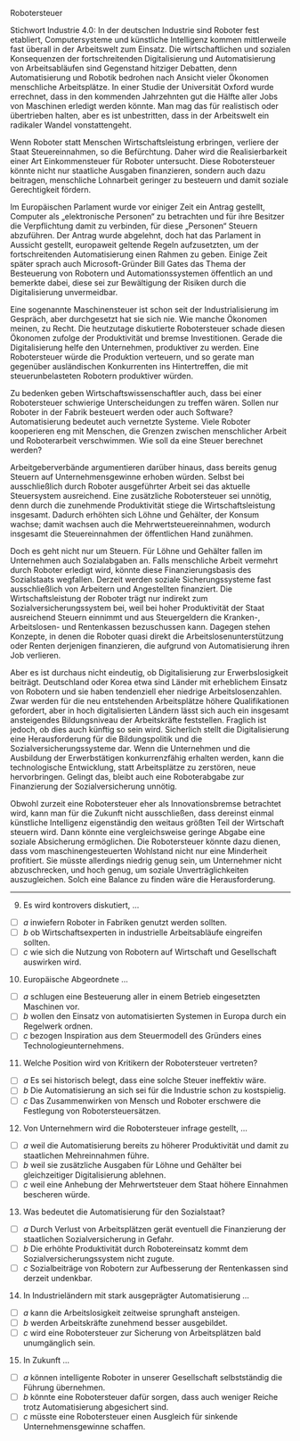 Robotersteuer

Stichwort Industrie 4.0: In der deutschen Industrie sind Roboter fest etabliert, Computersysteme und künstliche Intelligenz kommen mittlerweile fast überall in der Arbeitswelt zum Einsatz. Die wirtschaftlichen und sozialen Konsequenzen der fortschreitenden Digitalisierung und Automatisierung von Arbeitsabläufen sind Gegenstand hitziger Debatten, denn Automatisierung und Robotik bedrohen nach Ansicht vieler Ökonomen menschliche Arbeitsplätze. In einer Studie der Universität Oxford wurde errechnet, dass in den kommenden Jahrzehnten gut die Hälfte aller Jobs von Maschinen erledigt werden könnte. Man mag das für realistisch oder übertrieben halten, aber es ist unbestritten, dass in der Arbeitswelt ein radikaler Wandel vonstattengeht.

Wenn Roboter statt Menschen Wirtschaftsleistung erbringen, verliere der Staat Steuereinnahmen, so die Befürchtung. Daher wird die Realisierbarkeit einer Art Einkommensteuer für Roboter untersucht. Diese Robotersteuer könnte nicht nur staatliche Ausgaben finanzieren, sondern auch dazu beitragen, menschliche Lohnarbeit geringer zu besteuern und damit soziale Gerechtigkeit fördern.

Im Europäischen Parlament wurde vor einiger Zeit ein Antrag gestellt, Computer als „elektronische Personen“ zu betrachten und für ihre Besitzer die Verpflichtung damit zu verbinden, für diese „Personen“ Steuern abzuführen. Der Antrag wurde abgelehnt, doch hat das Parlament in Aussicht gestellt, europaweit geltende Regeln aufzusetzten, um der fortschreitenden Automatisierung einen Rahmen zu geben. Einige Zeit später sprach auch Microsoft-Gründer Bill Gates das Thema der Besteuerung von Robotern und Automationssystemen öffentlich an und bemerkte dabei, diese sei zur Bewältigung der Risiken durch die Digitalisierung unvermeidbar.

Eine sogenannte Maschinensteuer ist schon seit der Industrialisierung im Gespräch, aber durchgesetzt hat sie sich nie. Wie manche Ökonomen meinen, zu Recht. Die heutzutage diskutierte Robotersteuer schade diesen Ökonomen zufolge der Produktivität und bremse Investitionen. Gerade die Digitalisierung helfe den Unternehmen, produktiver zu werden. Eine Robotersteuer würde die Produktion verteuern, und so gerate man gegenüber ausländischen Konkurrenten ins Hintertreffen, die mit steuerunbelasteten Robotern produktiver würden.

Zu bedenken geben Wirtschaftswissenschaftler auch, dass bei einer Robotersteuer schwierige Unterscheidungen zu treffen wären. Sollen nur Roboter in der Fabrik besteuert werden oder auch Software? Automatisierung bedeutet auch vernetzte Systeme. Viele Roboter kooperieren eng mit Menschen, die Grenzen zwischen menschlicher Arbeit und Roboterarbeit verschwimmen. Wie soll da eine Steuer berechnet werden?

Arbeitgeberverbände argumentieren darüber hinaus, dass bereits genug Steuern auf Unternehmensgewinne erhoben würden. Selbst bei ausschließlich durch Roboter ausgeführter Arbeit sei das aktuelle Steuersystem ausreichend. Eine zusätzliche Robotersteuer sei unnötig, denn durch die zunehmende Produktivität stiege die Wirtschaftsleistung insgesamt. Dadurch erhöhten sich Löhne und Gehälter, der Konsum wachse; damit wachsen auch die Mehrwertsteuereinnahmen, wodurch insgesamt die Steuereinnahmen der öffentlichen Hand zunähmen.

Doch es geht nicht nur um Steuern. Für Löhne und Gehälter fallen im Unternehmen auch Sozialabgaben an. Falls menschliche Arbeit vermehrt durch Roboter erledigt wird, könnte diese Finanzierungsbasis des Sozialstaats wegfallen. Derzeit werden soziale Sicherungssysteme fast ausschließlich von Arbeitern und Angestellten finanziert. Die Wirtschaftsleistung der Roboter trägt nur indirekt zum Sozialversicherungssystem bei, weil bei hoher Produktivität der Staat ausreichend Steuern einnimmt und aus Steuergeldern die Kranken-, Arbeitslosen- und Rentenkassen bezuschussen kann. Dagegen stehen Konzepte, in denen die Roboter quasi direkt die Arbeitslosenunterstützung oder Renten derjenigen finanzieren, die aufgrund von Automatisierung ihren Job verlieren.

Aber es ist durchaus nicht eindeutig, ob Digitalisierung zur Erwerbslosigkeit beiträgt. Deutschland oder Korea etwa sind Länder mit erheblichem Einsatz von Robotern und sie haben tendenziell eher niedrige Arbeitslosenzahlen. Zwar werden für die neu entstehenden Arbeitsplätze höhere Qualifikationen gefordert, aber in hoch digitalisierten Ländern lässt sich auch ein insgesamt ansteigendes Bildungsniveau der Arbeitskräfte feststellen. Fraglich ist jedoch, ob dies auch künftig so sein wird. Sicherlich stellt die Digitalisierung eine Herausforderung für die Bildungspolitik und die Sozialversicherungssysteme dar. Wenn die Unternehmen und die Ausbildung der Erwerbstätigen konkurrenzfähig erhalten werden, kann die technologische Entwicklung, statt Arbeitsplätze zu zerstören, neue hervorbringen. Gelingt das, bleibt auch eine Roboterabgabe zur Finanzierung der Sozialversicherung unnötig.

Obwohl zurzeit eine Robotersteuer eher als Innovationsbremse betrachtet wird, kann man für die Zukunft nicht ausschließen, dass dereinst einmal künstliche Intelligenz eigenständig den weitaus größten Teil der Wirtschaft steuern wird. Dann könnte eine vergleichsweise geringe Abgabe eine soziale Absicherung ermöglichen. Die Robotersteuer könnte dazu dienen, dass vom maschinengesteuerten Wohlstand nicht nur eine Minderheit profitiert. Sie müsste allerdings niedrig genug sein, um Unternehmer nicht abzuschrecken, und hoch genug, um soziale Unverträglichkeiten auszugleichen. Solch eine Balance zu finden wäre die Herausforderung.

---

9. Es wird kontrovers diskutiert, …

- [ ] _a_ inwiefern Roboter in Fabriken genutzt werden sollten.
- [ ] _b_ ob Wirtschaftsexperten in industrielle Arbeitsabläufe eingreifen sollten.
- [ ] _c_ wie sich die Nutzung von Robotern auf Wirtschaft und Gesellschaft auswirken wird.

10. Europäische Abgeordnete …

- [ ] _a_ schlugen eine Besteuerung aller in einem Betrieb eingesetzten Maschinen vor.
- [ ] _b_ wollen den Einsatz von automatisierten Systemen in Europa durch ein Regelwerk ordnen.
- [ ] _c_ bezogen Inspiration aus dem Steuermodell des Gründers eines Technologieunternehmens.

11. Welche Position wird von Kritikern der Robotersteuer vertreten?

- [ ] _a_ Es sei historisch belegt, dass eine solche Steuer ineffektiv wäre.
- [ ] _b_ Die Automatisierung an sich sei für die Industrie schon zu kostspielig.
- [ ] _c_ Das Zusammenwirken von Mensch und Roboter erschwere die Festlegung von Robotersteuersätzen.

12. Von Unternehmern wird die Robotersteuer infrage gestellt, …

- [ ] _a_ weil die Automatisierung bereits zu höherer Produktivität und damit zu staatlichen Mehreinnahmen führe.
- [ ] _b_ weil sie zusätzliche Ausgaben für Löhne und Gehälter bei gleichzeitiger Digitalisierung ablehnen.
- [ ] _c_ weil eine Anhebung der Mehrwertsteuer dem Staat höhere Einnahmen bescheren würde.

13. Was bedeutet die Automatisierung für den Sozialstaat?

- [ ] _a_ Durch Verlust von Arbeitsplätzen gerät eventuell die Finanzierung der staatlichen Sozialversicherung in Gefahr.
- [ ] _b_ Die erhöhte Produktivität durch Robotereinsatz kommt dem Sozialversicherungssystem nicht zugute.
- [ ] _c_ Sozialbeiträge von Robotern zur Aufbesserung der Rentenkassen sind derzeit undenkbar.

14. In Industrieländern mit stark ausgeprägter Automatisierung …

- [ ] _a_ kann die Arbeitslosigkeit zeitweise sprunghaft ansteigen.
- [ ] _b_ werden Arbeitskräfte zunehmend besser ausgebildet.
- [ ] _c_ wird eine Robotersteuer zur Sicherung von Arbeitsplätzen bald unumgänglich sein.

15. In Zukunft …

- [ ] _a_ können intelligente Roboter in unserer Gesellschaft selbstständig die Führung übernehmen.
- [ ] _b_ könnte eine Robotersteuer dafür sorgen, dass auch weniger Reiche trotz Automatisierung abgesichert sind.
- [ ] _c_ müsste eine Robotersteuer einen Ausgleich für sinkende Unternehmensgewinne schaffen.
